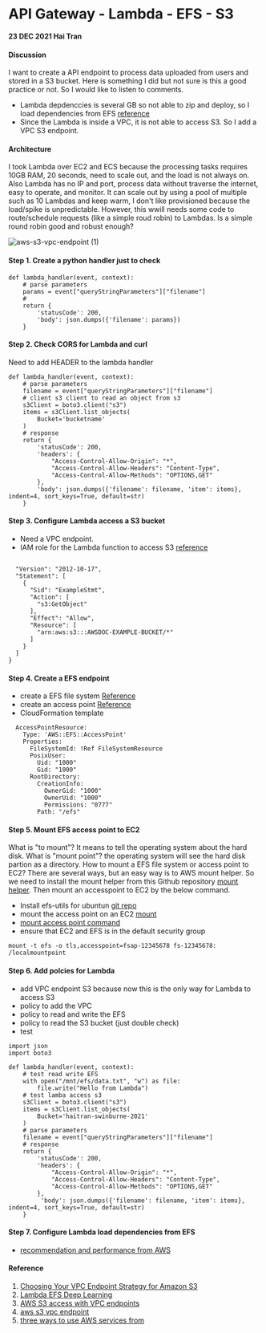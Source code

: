 # API Gateway - Lambda - EFS - S3 
**23 DEC 2021 Hai Tran**

#### Discussion
I want to create a API endpoint to process data uploaded from users and stored in a S3 bucket. Here is something I did but not sure is this a good practice or not. So I would like to listen to comments. 
- Lambda depdenccies is several GB so not able to zip and deploy, so I load dependencies from EFS [reference](https://aws.amazon.com/blogs/compute/building-deep-learning-inference-with-aws-lambda-and-amazon-efs/)
- Since the Lambda is inside a VPC, it is not able to access S3. So I add a VPC S3 endpoint. 

#### Architecture
I took Lambda over EC2 and ECS because the processing tasks requires 10GB RAM, 20 seconds, need to scale out, and the load is not always on. Also Lambda has no IP and port, process data without traverse the internet, easy to operate, and monitor. It can scale out by using a pool of multiple such as 10 Lambdas and keep warm, I don't like provisioned because the load/spike is unpredictable. However, this wwill needs some code to route/schedule requests (like a simple roud robin) to Lambdas. Is a simple round robin good and robust enough? 

![aws-s3-vpc-endpoint (1)](https://user-images.githubusercontent.com/20411077/147257529-8cc770e5-27b0-452d-8ea4-22d70b6b75b9.png)

#### Step 1. Create a python handler just to check 
```
def lambda_handler(event, context):
    # parse parameters 
    params = event["queryStringParameters"]["filename"]
    # 
    return {
        'statusCode': 200,
        'body': json.dumps({'filename': params})
    }
```

#### Step 2. Check CORS for Lambda and curl 
Need to add HEADER to the lambda handler 
```
def lambda_handler(event, context):
    # parse parameters 
    filename = event["queryStringParameters"]["filename"]
    # client s3 client to read an object from s3 
    s3Client = boto3.client("s3")
    items = s3Client.list_objects(
        Bucket='bucketname'
    )
    # response 
    return {
        'statusCode': 200,
        'headers': {
            "Access-Control-Allow-Origin": "*",
            "Access-Control-Allow-Headers": "Content-Type",
            "Access-Control-Allow-Methods": "OPTIONS,GET"
        },
        'body': json.dumps({'filename': filename, 'item': items},  indent=4, sort_keys=True, default=str)    
    }
```
#### Step 3. Configure Lambda access a S3 bucket 
- Need a VPC endpoint. 
- IAM role for the Lambda function to access S3 [reference](https://aws.amazon.com/premiumsupport/knowledge-center/lambda-execution-role-s3-bucket/)
```

  "Version": "2012-10-17",
  "Statement": [
    {
      "Sid": "ExampleStmt",
      "Action": [
        "s3:GetObject"
      ],
      "Effect": "Allow",
      "Resource": [
        "arn:aws:s3:::AWSDOC-EXAMPLE-BUCKET/*"
      ]
    }
  ]
}
```
#### Step 4. Create a EFS endpoint 
- create a EFS file system 
[Reference](https://aws.amazon.com/blogs/compute/using-amazon-efs-for-aws-lambda-in-your-serverless-applications/)
- create an access point 
[Reference](https://aws.amazon.com/blogs/compute/using-amazon-efs-for-aws-lambda-in-your-serverless-applications/)
- CloudFormation template 
```
  AccessPointResource:
    Type: 'AWS::EFS::AccessPoint'
    Properties:
      FileSystemId: !Ref FileSystemResource
      PosixUser:
        Uid: "1000"
        Gid: "1000"
      RootDirectory:
        CreationInfo:
          OwnerGid: "1000"
          OwnerUid: "1000"
          Permissions: "0777"
        Path: "/efs"
```
#### Step 5. Mount EFS access point to EC2
What is "to mount"? It means to tell the operating system about the hard disk. What is "mount point"? the operating system will see the hard disk partion as a directory. How to mount a EFS file system or access point to EC2? There are several ways, but an easy way is to AWS mount helper. So we need to install the mount helper from this Github repository [mount helper](https://github.com/aws/efs-utils). Then mount an accesspoint to EC2 by the below command. 


- Install efs-utils for ubuntun [git repo](https://github.com/aws/efs-utils)
- mount the access point on an EC2 [mount](https://docs.aws.amazon.com/efs/latest/ug/efs-mount-helper.html)
- [mount access point command](https://docs.aws.amazon.com/efs/latest/ug/efs-access-points.html)
- ensure that EC2 and EFS is in the default security group 
```
mount -t efs -o tls,accesspoint=fsap-12345678 fs-12345678: /localmountpoint
```
#### Step 6. Add polcies for Lambda 
- add VPC endpoint S3 because now this is the only way for Lambda to access S3
- policy to add the VPC 
- policy to read and write the EFS 
- policy to read the S3 bucket (just double check) 
- test 
```
import json
import boto3

def lambda_handler(event, context):
    # test read write EFS
    with open("/mnt/efs/data.txt", "w") as file: 
        file.write("Hello from Lambda")
    # test lamba access s3 
    s3Client = boto3.client("s3")
    items = s3Client.list_objects(
        Bucket='haitran-swinburne-2021'
    )
    # parse parameters 
    filename = event["queryStringParameters"]["filename"]
    # response 
    return {
        'statusCode': 200,
        'headers': {
            "Access-Control-Allow-Origin": "*",
            "Access-Control-Allow-Headers": "Content-Type",
            "Access-Control-Allow-Methods": "OPTIONS,GET"
        },
         'body': json.dumps({'filename': filename, 'item': items},  indent=4, sort_keys=True, default=str)
    }

```

#### Step 7. Configure Lambda load dependencies from EFS 
- [recommendation and performance from AWS](https://docs.aws.amazon.com/lambda/latest/dg/services-efs.html)

#### Reference 
1. [Choosing Your VPC Endpoint Strategy for Amazon S3](https://aws.amazon.com/blogs/architecture/choosing-your-vpc-endpoint-strategy-for-amazon-s3/)
2. [Lambda EFS Deep Learning](https://aws.amazon.com/blogs/compute/building-deep-learning-inference-with-aws-lambda-and-amazon-efs/)
3. [AWS S3 access with VPC endpoints](https://aws.amazon.com/blogs/storage/managing-amazon-s3-access-with-vpc-endpoints-and-s3-access-points/)
4. [aws s3 vpc endpoint](https://www.youtube.com/watch?v=uvKWJ4c1EYc&t=549s)
5. [three ways to use AWS services from](https://www.alexdebrie.com/posts/aws-lambda-vpc/)
